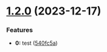 # [1.2.0](https://github.com/necodeus/acp-nuxt/compare/v1.1.0...v1.2.0) (2023-12-17)


### Features

* **0:** test ([540fc5a](https://github.com/necodeus/acp-nuxt/commit/540fc5aa4e9a4c1c285ec522ab34e9c6e4feb131))
